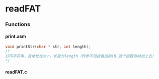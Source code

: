 # readFAT

### Functions

#### print.asm

```C
void printStr(char * str, int length);
/*
打印字符串，首地址在str，长度为length（传参不包括最后的\0,这个函数自动加上去）
*/
```

#### readFAT.c

```c

```


